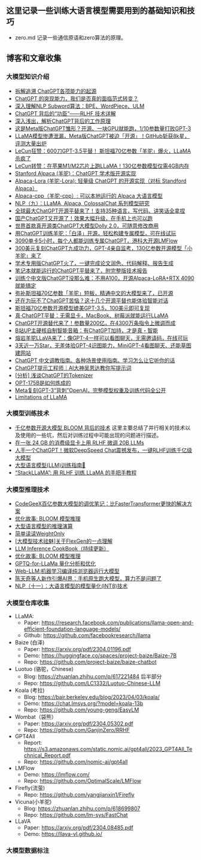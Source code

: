 ## 这里记录一些训练大语言模型需要用到的基础知识和技巧

- zero.md 记录一些通信原语和zero算法的原理。

## 博客和文章收集

### 大模型知识介绍

- [拆解追溯 ChatGPT各项能力的起源](https://zhuanlan.zhihu.com/p/607469120)
- [ChatGPT 的突现能力，我们是否真的面临范式转变？](https://zhuanlan.zhihu.com/p/622052864)
- [深入理解NLP Subword算法：BPE、WordPiece、ULM](https://zhuanlan.zhihu.com/p/86965595)
- [ChatGPT 背后的“功臣”——RLHF 技术详解](https://www.cnblogs.com/huggingface/p/17040315.html)
- [深入浅出，解析ChatGPT背后的工作原理](https://zhuanlan.zhihu.com/p/597100830)
- [这是Meta版ChatGPT雏形？开源、一块GPU就能跑，1/10参数量打败GPT-3](https://zhuanlan.zhihu.com/p/609544219)
- [LLaMA模型惨遭泄漏，Meta版ChatGPT被迫「开源」！GitHub斩获8k星，评测大量出炉](https://zhuanlan.zhihu.com/p/612009979)
- [LeCun狂赞：600刀GPT-3.5平替！ 斯坦福70亿参数「羊驼」爆火，LLaMA杀疯了](https://zhuanlan.zhihu.com/p/613880958)
- [LeCun转赞：在苹果M1/M2芯片上跑LLaMA！130亿参数模型仅需4GB内存](https://zhuanlan.zhihu.com/p/613602977)
- [Stanford Alpaca (羊驼)：ChatGPT 学术版开源实现](https://zhuanlan.zhihu.com/p/614354549)
- [Alpaca-Lora (羊驼-Lora): 轻量级 ChatGPT 的开源实现（对标 Standford Alpaca）](https://zhuanlan.zhihu.com/p/615646636)
- [Alpaca-cpp（羊驼-cpp）: 可以本地运行的 Alpaca 大语言模型](https://zhuanlan.zhihu.com/p/616267309)
- [NLP（九）：LLaMA, Alpaca, ColossalChat 系列模型研究](https://zhuanlan.zhihu.com/p/618695885)
- [全球最大ChatGPT开源平替来了！支持35种语言，写代码、讲笑话全拿捏](https://zhuanlan.zhihu.com/p/616917667)
- [国产ChatGPT又开源了！效果大幅升级，在手机上也可以跑](https://zhuanlan.zhihu.com/p/617679244)
- [世界首款真开源类ChatGPT大模型Dolly 2.0，可随意修改商用](https://zhuanlan.zhihu.com/p/621655147)
- [用ChatGPT训练羊驼：「白泽」开源，轻松构建专属模型，可在线试玩](https://zhuanlan.zhihu.com/p/619453625)
- [3090单卡5小时，每个人都能训练专属ChatGPT，港科大开源LMFlow](https://zhuanlan.zhihu.com/p/618919940)
- [300美元复刻ChatGPT九成功力，GPT-4亲自监考，130亿参数开源模型「小羊驼」来了](https://zhuanlan.zhihu.com/p/618699807)
- [学术专用版ChatGPT火了，一键完成论文润色、代码解释、报告生成](https://zhuanlan.zhihu.com/p/618310974)
- [笔记本就能运行的ChatGPT平替来了，附完整版技术报告](https://zhuanlan.zhihu.com/p/618310404)
- [训练个中文版ChatGPT没那么难：不用A100，开源Alpaca-LoRA+RTX 4090就能搞定](https://zhuanlan.zhihu.com/p/617221484)
- [弥补斯坦福70亿参数「羊驼」短板，精通中文的大模型来了，已开源](https://zhuanlan.zhihu.com/p/616079388)
- [还在为玩不了ChatGPT苦恼？这十几个开源平替也能体验智能对话](https://zhuanlan.zhihu.com/p/615257807)
- [斯坦福70亿参数开源模型媲美GPT-3.5，100美元即可复现](https://zhuanlan.zhihu.com/p/614212219)
- [真·ChatGPT平替：无需显卡，MacBook、树莓派就能运行LLaMA](https://zhuanlan.zhihu.com/p/613923687)
- [ChatGPT开源替代来了！参数量200亿，在4300万条指令上微调而成](https://zhuanlan.zhihu.com/p/613609788)
- [​B站UP主硬核自制智能音箱：有ChatGPT加持，才是真・智能](https://zhuanlan.zhihu.com/p/599602043)
- [熔岩羊驼LLaVA来了：像GPT-4一样可以看图聊天，无需邀请码，在线可玩](https://zhuanlan.zhihu.com/p/624442883)
- [3天近一万Star，无差体验GPT-4识图能力，MiniGPT-4看图聊天、还能草图建网站](https://zhuanlan.zhihu.com/p/623731818)
- [ChatGPT 中文调教指南。各种场景使用指南。学习怎么让它听你的话](https://github.com/PlexPt/awesome-chatgpt-prompts-zh)
- [ChatGPT提示工程师｜AI大神吴恩达教你写提示词](https://www.bilibili.com/video/BV1No4y1t7Zn/?vd_source=4dffb0fbabed4311f4318e8c6d253a10)
- [[分析] 浅谈ChatGPT的Tokenizer](https://zhuanlan.zhihu.com/p/626621158)
- [OPT-175B是如何炼成的](https://zhuanlan.zhihu.com/p/622061951)
- [Meta复刻GPT-3“背刺”OpenAI，完整模型权重及训练代码全公开](https://zhuanlan.zhihu.com/p/509100358)
- [Limitations of LLaMA](https://zhuanlan.zhihu.com/p/618776565)

### 大模型训练技术

- [千亿参数开源大模型 BLOOM 背后的技术](https://codeuuu.com/p/68022.html) 这里主要总结了并行相关的技术以及使用的一些坑，然后对训练过程中可能出现的问题进行描述。
- [在一张 24 GB 的消费级显卡上用 RLHF 微调 20B LLMs](https://www.cnblogs.com/huggingface/p/17245966.html)
- [人手一个ChatGPT！微软DeepSpeed Chat震撼发布，一键RLHF训练千亿级大模型](https://zhuanlan.zhihu.com/p/621379646)
- [大型语言模型(LLM)训练指南🚀](https://zhuanlan.zhihu.com/p/611325149)
- [“StackLLaMA”: 用 RLHF 训练 LLaMA 的手把手教程](https://zhuanlan.zhihu.com/p/626896135)

### 大模型推理技术

- [CodeGeeX百亿参数大模型的调优笔记：比FasterTransformer更快的解决方案](https://zhuanlan.zhihu.com/p/617027615)
- [优化故事: BLOOM 模型推理](https://mp.weixin.qq.com/s/yzVqh4d6ynNROJxHycDUXg)
- [大型语言模型的推理演算](https://mp.weixin.qq.com/s/2wfUQNsH4IRuJEF39mebUQ)
- [简单读读WeightOnly](https://zhuanlan.zhihu.com/p/622334595)
- [[大模型技术祛魅]关于FlexGen的一点理解](https://zhuanlan.zhihu.com/p/610853654)
- [LLM Inference CookBook（持续更新）](https://zhuanlan.zhihu.com/p/619596323)
- [优化故事: BLOOM 模型推理](https://mp.weixin.qq.com/s/yzVqh4d6ynNROJxHycDUXg)
- [GPTQ-for-LLaMa 量化分析和优化](https://zhuanlan.zhihu.com/p/625701227)
- [Web-LLM:机器学习编译纯浏览器运行大模型](https://zhuanlan.zhihu.com/p/622271247)
- [陈天奇等人新作引爆AI界：手机原生跑大模型，算力不是问题了](https://mp.weixin.qq.com/s/uQGAu1v-6ApgZHVkZJsUdQ)
- [NLP（十一）：大语言模型的模型量化(INT8)技术](https://zhuanlan.zhihu.com/p/627436535)

### 大模型仓库收集

- LLaMA:
    - Paper: https://research.facebook.com/publications/llama-open-and-efficient-foundation-language-models/
    - Github: https://github.com/facebookresearch/llama
- Baize (白泽)
    - Paper: https://arxiv.org/pdf/2304.01196.pdf
    - Demo: https://huggingface.co/spaces/project-baize/Baize-7B
    - Repo: https://github.com/project-baize/baize-chatbot
- Luotuo (骆驼，Chinese)
    - Blog: https://zhuanlan.zhihu.com/p/617221484 后半部分
    - Repo: https://github.com/LC1332/Luotuo-Chinese-LLM
- Koala (考拉)
    - Blog: https://bair.berkeley.edu/blog/2023/04/03/koala/
    - Demo: https://chat.lmsys.org/?model=koala-13b
    - Repo: https://github.com/young-geng/EasyLM
- Wombat（袋熊）
    - Paper: https://arxiv.org/pdf/2304.05302.pdf
    - Repo: https://github.com/GanjinZero/RRHF
- GPT4All
    - Report: https://s3.amazonaws.com/static.nomic.ai/gpt4all/2023_GPT4All_Technical_Report.pdf
    - Repo: https://github.com/nomic-ai/gpt4all
- LMFlow
    - Demo: https://lmflow.com/
    - Repo: https://github.com/OptimalScale/LMFlow
- Firefly(流萤)
    - Repo: https://github.com/yangjianxin1/Firefly
- Vicuna(小羊驼)
    - Blog: https://zhuanlan.zhihu.com/p/618699807
    - Repo: https://github.com/lm-sys/FastChat
- LLaVA
    - Paper: https://arxiv.org/pdf/2304.08485.pdf
    - Demo: https://llava-vl.github.io/

### 大模型数据标注

